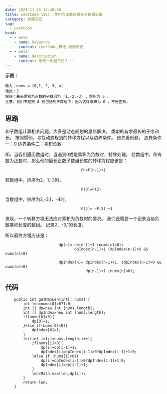 ```yaml
---
date: 2021-11-16 15:48:00
title: LeetCode-1567. 乘积为正数的最长子数组长度
category: 刷题日记
tag:
  - LeetCode
head:
  - - meta
    - name: keywords
      content: LeetCode,算法,刷题日记
  - - meta
    - name: description
      content: 乐云一刷题日记！！！
---
```

**示例：**
```
输入：nums = [0,1,-2,-3,-4]
输出：3
解释：最长乘积为正数的子数组为 [1,-2,-3] ，乘积为 6 。
注意，我们不能把 0 也包括到子数组中，因为这样乘积为 0 ，不是正数。
```
## 思路
和子数组计算相关问题，大多是动态规划的思路解决。
类似的有求最长的子序和长。
按照惯例，寻找动态规划的转移方程以及边界条件。
首先看例题。
边界条件一：0
边界条件二：乘积负数

即，当我们遍历数组时，当遇到0或是乘积为负数时，特殊处理。
若数组中，所有数为正数时，那么他的最长正数子数组长度的转移方程应该是：
```
                                  Fn=F(n-1)+1
```
若数组中，排序为2，1,-3时，
```
                                  F(3)=F(2)
```
当数组中，排序为2,-3,1，-4时，
```
                                  F(4)= ~F(3) +1
```
发现，一个转移方程无法应对乘积为负数时的情况。
我们还需要一个记录当前负数乘积长度的数组。
记录2，-3,1的长度。

所以最终方程应该是：
```
                        dp(n)= dp(n-1)+1 (nums[n]>0);
                               dpIndex(n-1)+1 (dpIndex(n-1)>0 && nums[n]<0)
                               
                        dpIndex(n)= dpIndex(n-1)+1; (dpIndex(n-1)>0 && nums[n]>0)
                                    dp(n-1)+1 (nums[n]<0);
```
## 代码
```
    public int getMaxLen(int[] nums) {
        int len=nums[0]>0?1:0;
        int [] dp=new int [nums.length];
        int [] dpIndex=new int [nums.length];
        if(nums[0]>0){
            dp[0]=1;
        }else if(nums[0]<0){
            dpIndex[0]=1;
        }
        for(int i=1;i<nums.length;i++){
            if(nums[i]>0){
                dp[i]=dp[i-1]+1;
                dpIndex[i]=dpIndex[i-1]>0?dpIndex[i-1]+1:0;
            }else if (nums[i]<0){
                dp[i]=dpIndex[i-1]>0?dpIndex[i-1]+1:0;
                dpIndex[i]=dp[i-1]+1;
            }
            len=Math.max(len,dp[i]);
        }
        return len;
    }
```
